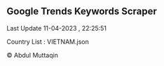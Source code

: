 

## Google Trends Keywords Scraper 
 
Last Update 11-04-2023 , 22:25:51

Country List :
VIETNAM.json



© Abdul Muttaqin 
